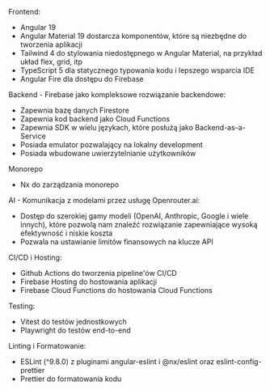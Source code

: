 Frontend:
- Angular 19
- Angular Material 19 dostarcza komponentów, które są niezbędne do tworzenia aplikacji
- Tailwind 4 do stylowania niedostępnego w Angular Material, na przykład układ flex, grid, itp
- TypeScript 5 dla statycznego typowania kodu i lepszego wsparcia IDE
- Angular Fire dla dostępu do Firebase

Backend - Firebase jako kompleksowe rozwiązanie backendowe:
- Zapewnia bazę danych Firestore
- Zapewnia kod backend jako Cloud Functions
- Zapewnia SDK w wielu językach, które posłużą jako Backend-as-a-Service
- Posiada emulator pozwalający na lokalny development
- Posiada wbudowane uwierzytelnianie użytkowników

Monorepo
- Nx do zarządzania monorepo

AI - Komunikacja z modelami przez usługę Openrouter.ai:
- Dostęp do szerokiej gamy modeli (OpenAI, Anthropic, Google i wiele innych), które pozwolą nam znaleźć rozwiązanie zapewniające wysoką efektywność i niskie koszta
- Pozwala na ustawianie limitów finansowych na klucze API

CI/CD i Hosting:
- Github Actions do tworzenia pipeline'ów CI/CD
- Firebase Hosting do hostowania aplikacji
- Firebase Cloud Functions do hostowania Cloud Functions

Testing:
- Vitest  do testów jednostkowych
- Playwright do testów end-to-end 

Linting i Formatowanie:
- ESLint (^9.8.0) z pluginami angular-eslint i @nx/eslint oraz eslint-config-prettier
- Prettier do formatowania kodu
